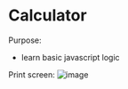 # Calculator

Purpose:
- learn basic javascript logic

Print screen:
![image](https://user-images.githubusercontent.com/108252343/222211352-b5f14c7d-ca03-4f5f-a8a2-2503a7b66341.png)
